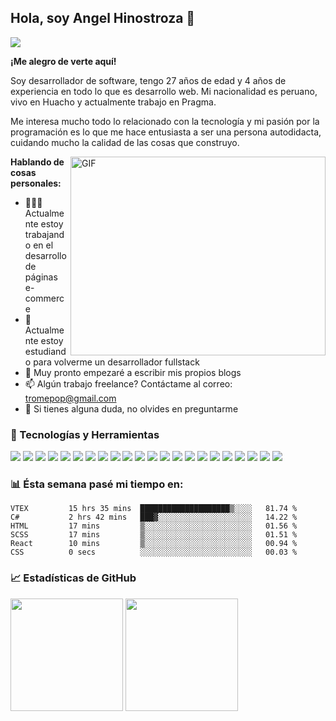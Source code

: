 ## Hola, soy Angel Hinostroza 👋
![](https://visitor-badge.glitch.me/badge?page_id=ahinostroza.ahinostroza)

**¡Me alegro de verte aquí!**

Soy desarrollador de software, tengo 27 años de edad y 4 años de experiencia en todo lo que es desarrollo web. Mi nacionalidad es peruano, vivo en Huacho y actualmente trabajo en Pragma.

Me interesa mucho todo lo relacionado con la tecnología y mi pasión por la programación es lo que me hace entusiasta a ser una persona autodidacta, cuidando mucho la calidad de las
cosas que construyo.

<img align="right" alt="GIF" src="https://github.com/Gapur/Gapur/blob/master/coding.gif?raw=true" width="408" height="318" />

  **Hablando de cosas personales:**

- 👨🏻‍💻 Actualmente estoy trabajando en el desarrollo de páginas e-commerce
- 🚀 Actualmente estoy estudiando para volverme un desarrollador fullstack
- 📝 Muy pronto empezaré a escribir mis propios blogs
- 📫 Algún trabajo freelance? Contáctame al correo: tromepop@gmail.com
- 💬 Si tienes alguna duda, no olvides en preguntarme

### 🔧 Tecnologías y Herramientas

![](https://img.shields.io/badge/OS-Windows-informational?style=flat&logo=windows&logoColor=white&color=#2085bf)
![](https://img.shields.io/badge/Editor-Visual_Studio-informational?style=flat&logo=visualstudio&logoColor=white&color=#2085bf)
![](https://img.shields.io/badge/Editor-VS_Code-informational?style=flat&logo=visualstudiocode&logoColor=white&color=#2085bf)
![](https://img.shields.io/badge/Front-HTML5-informational?style=flat&logo=html5&logoColor=white&color=#2085bf)
![](https://img.shields.io/badge/Front-CSS3-informational?style=flat&logo=css3&logoColor=white&color=#2085bf)
![](https://img.shields.io/badge/Front-SASS-informational?style=flat&logo=sass&logoColor=white&color=#2085bf)
![](https://img.shields.io/badge/Front-Javascript-informational?style=flat&logo=javascript&logoColor=white&color=#2085bf)
![](https://img.shields.io/badge/Front-Jquery-informational?style=flat&logo=jquery&logoColor=white&color=#2085bf)
![](https://img.shields.io/badge/Front-Typescript-informational?style=flat&logo=typescript&logoColor=white&color=#2085bf)
![](https://img.shields.io/badge/Front-Angular-informational?style=flat&logo=angular&logoColor=white&color=#2085bf)
![](https://img.shields.io/badge/Front-React-informational?style=flat&logo=react&logoColor=white&color=#2085bf)
![](https://img.shields.io/badge/Front-Vue-informational?style=flat&logo=vue.js&logoColor=white&color=#2085bf)
![](https://img.shields.io/badge/Front-Redux-informational?style=flat&logo=redux&logoColor=white&color=#2085bf)
![](https://img.shields.io/badge/Front-Styled_Components-informational?style=flat&logo=styled-components&logoColor=white&color=#2085bf)
![](https://img.shields.io/badge/Back-Node_js-informational?style=flat&logo=node.js&logoColor=white&color=#2085bf)
![](https://img.shields.io/badge/Back-C%23-informational?style=flat&logo=c-sharp&logoColor=white&color=#2085bf)
![](https://img.shields.io/badge/Back-Java-informational?style=flat&logo=java&logoColor=white&color=#2085bf)
![](https://img.shields.io/badge/Mobile-Xamarin-informational?style=flat&logo=xamarin&logoColor=white&color=#2085bf)
![](https://img.shields.io/badge/Tools-Git-informational?style=flat&logo=git&logoColor=white&color=#2085bf)
![](https://img.shields.io/badge/Tools-Gitlab-informational?style=flat&logo=gitlab&logoColor=white&color=#2085bf)
![](https://img.shields.io/badge/Tools-Github-informational?style=flat&logo=github&logoColor=white&color=#2085bf)
![](https://img.shields.io/badge/Platform-VTEX-informational?style=flat&logo=vtex&logoColor=white&color=#2085bf)

### 📊 Ésta semana pasé mi tiempo en:

```text
VTEX         15 hrs 35 mins  ████████████████████▒░░░░   81.74 %
C#           2 hrs 42 mins   ███▓░░░░░░░░░░░░░░░░░░░░░   14.22 %
HTML         17 mins         ▒░░░░░░░░░░░░░░░░░░░░░░░░   01.56 %
SCSS         17 mins         ▒░░░░░░░░░░░░░░░░░░░░░░░░   01.51 %
React        10 mins         ▒░░░░░░░░░░░░░░░░░░░░░░░░   00.94 %
CSS          0 secs          ░░░░░░░░░░░░░░░░░░░░░░░░░   00.03 %
```

### 📈 Estadísticas de GitHub

<p>
  <img height="180em" src="https://github-readme-stats.vercel.app/api?username=ahinostroza&show_icons=true&hide_border=true&&count_private=true&include_all_commits=true" />
  <img height="180em" src="https://github-readme-stats.vercel.app/api/top-langs/?username=ahinostroza&exclude_repo=KNN-Image-Classification&show_icons=true&hide_border=true&layout=compact&langs_count=8"/>
</p>
